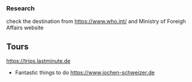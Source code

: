 ### Research
check the destination from https://www.who.int/ and Ministry of Foreigh Affairs website


## Tours
https://trips.lastminute.de

* Fantastic things to do
https://www.jochen-schweizer.de
